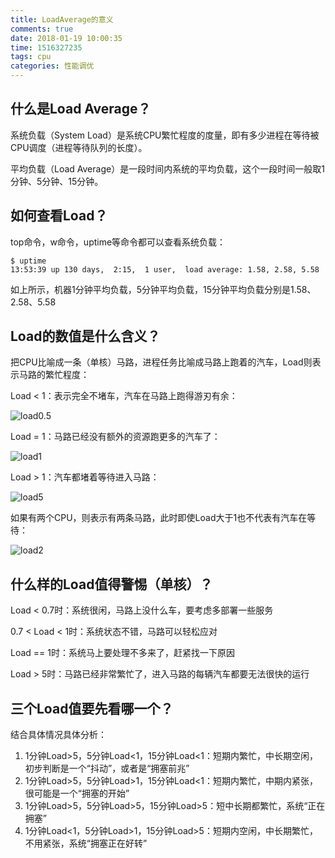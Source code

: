 ```yaml
---
title: LoadAverage的意义
comments: true
date: 2018-01-19 10:00:35
time: 1516327235
tags: cpu
categories: 性能调优
---
```


## 什么是Load Average？

系统负载（System Load）是系统CPU繁忙程度的度量，即有多少进程在等待被CPU调度（进程等待队列的长度）。

平均负载（Load Average）是一段时间内系统的平均负载，这个一段时间一般取1分钟、5分钟、15分钟。


## 如何查看Load？

top命令，w命令，uptime等命令都可以查看系统负载：
```
$ uptime
13:53:39 up 130 days,  2:15,  1 user,  load average: 1.58, 2.58, 5.58
```

如上所示，机器1分钟平均负载，5分钟平均负载，15分钟平均负载分别是1.58、2.58、5.58


## Load的数值是什么含义？

把CPU比喻成一条（单核）马路，进程任务比喻成马路上跑着的汽车，Load则表示马路的繁忙程度：

Load < 1：表示完全不堵车，汽车在马路上跑得游刃有余：

![load0.5](http://www.sixianed.com/images/load0.5.png)

Load = 1：马路已经没有额外的资源跑更多的汽车了：

![load1](http://www.sixianed.com/images/load1.png)

Load  > 1：汽车都堵着等待进入马路：

![load5](http://www.sixianed.com/images/load5.png)

如果有两个CPU，则表示有两条马路，此时即使Load大于1也不代表有汽车在等待：

![load2](http://www.sixianed.com/images/load2.png)


## 什么样的Load值得警惕（单核）？

Load < 0.7时：系统很闲，马路上没什么车，要考虑多部署一些服务

0.7 < Load < 1时：系统状态不错，马路可以轻松应对

Load == 1时：系统马上要处理不多来了，赶紧找一下原因

Load > 5时：马路已经非常繁忙了，进入马路的每辆汽车都要无法很快的运行

## 三个Load值要先看哪一个？

结合具体情况具体分析：

1. 1分钟Load>5，5分钟Load<1，15分钟Load<1：短期内繁忙，中长期空闲，初步判断是一个“抖动”，或者是“拥塞前兆”
2. 1分钟Load>5，5分钟Load>1，15分钟Load<1：短期内繁忙，中期内紧张，很可能是一个“拥塞的开始”
3. 1分钟Load>5，5分钟Load>5，15分钟Load>5：短中长期都繁忙，系统“正在拥塞”
4. 1分钟Load<1，5分钟Load>1，15分钟Load>5：短期内空闲，中长期繁忙，不用紧张，系统“拥塞正在好转”